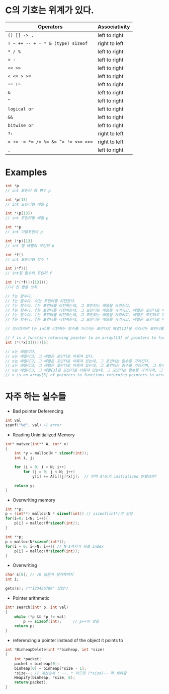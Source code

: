 # C의 기호는 위계가 있다.
| Operators                         | Associativity |
| --------------------------------- | ------------- |
| `() [] -> .`                        | left to right |
| `! ~ ++ -- + - * & (type) sizeof`  | right to left |
| `* / % `    | left to right |
| `+ -`                               | left to right |
| `<< >>`                             | left to right |
| `< <= > >=`                        | left to right |
| `== !=`                            | left to right |
| `&`                                 | left to right |
| `^`                                 | left to right |
| ` logical or `                  |               left to right 
| `&&`                                | left to right |
| ` bitwise or `                                | left to right |
| `?:`                                | right to left |
| `= += -= *= /= %= &= ^= != <<= >>=`| right to left |
| `,`                                 | left to right|

# Examples
```C
int *p
// int 포인터 형 변수 p

int *p[13]
// int 포인터형 배열 p

int *(p[13])
// int 포인터형 배열 p

int **p
// int 더블포인터 p

int (*p)[13]
// int 형 배열의 포인터 p

int *f()
// int 포인터형 함수 f

int (*f)()
// int형 함수의 포인터 f

int (*(*f())[13])()
//나 선 법을 쓰자

// f는 함수다.
// f는 함수다. 이는 포인터를 리턴한다.
// f는 함수다. f는 포인터를 리턴하는데, 그 포인터는 배열을 가리킨다.
// f는 함수다. f는 포인터를 리턴하는데, 그 포인터는 배열을 가리키고, 배열은 포인터로 이뤄져 있다.
// f는 함수다. f는 포인터를 리턴하는데, 그 포인터는 배열을 가리키고, 배열은 포인터로 이뤄져 있으며, 그 포인터는 함수를 가리킨다.
// f는 함수다. f는 포인터를 리턴하는데, 그 포인터는 배열을 가리키고, 배열은 포인터로 이뤄져 있으며, 그 포인터는 함수를 가리키며, int를 리턴한다.

// 정리하자면 f는 int를 리턴하는 함수를 가리키는 포인터의 배열[13]을 가리키는 포인터를 리턴하는 함수다.

// f is a function returning pointer to an array[13] of pointers to functions returning int
int (*(*x[3])())[5]

// x는 배열이다.
// x는 배열이고, 그 배열은 포인터로 이뤄져 있다.
// x는 배열이고, 그 배열은 포인터로 이뤄져 있는데, 그 포인터는 함수를 가리킨다.
// x는 배열이고, 그 배열은 포인터로 이뤄져 있는데, 그 포인터는 함수를 가리키며, 그 함수는 포인터를 return 한다.
// x는 배열이고, 그 배열[3]은 포인터로 이뤄져 있는데, 그 포인터는 함수를 가리키며, 그 함수는 포인터를 return 한다. 그 포인터는 int의 배열을 가리킨다 [5].
// x is an array[3] of pointers to functions returning pointers to array[5] of ints
```

# 자주 하는 실수들
- Bad pointer Deferencing
```c
int val
scanf("%d", val) // error
```
- Reading Uninitialized Memory
```C
int* matvec(int** A, int* x) 
{ 
	int *y = malloc(N * sizeof(int));
	int i, j; 

	for (i = 0; i < N; i++) 
		for (j = 0; j < N; j++)
			y[i] += A[i][j]*x[j];  // 만약 A나x가 initialized 안됐으면?

	return y; 
}
```
- Overwriting memory
```C
int **p;
p = (int**) malloc(N * sizeof(int)) // sizeof(int*)가 맞음
for(i=0; i<N; i++){
	p[i] = malloc(M*sizeof(int));
}
```

```C
int **p;
p = malloc(N*sizeof(int*)); 
for(i = 0; i<=N; i++){ // N-1까지가 유효 index
	p[i] = malloc(M*sizeof(int));
}
```
- Overwriting
```C
char s[8]; // /0 널문자 생각해야지
int i;

gets(s); /*"123456789" 삽입*/
```
- Pointer arithmetic
```C
int* search(int* p, int val) 
{ 
	while (*p && *p != val) 
		p += sizeof(int);     // p++이 맞음
	return p;
}
```
- referencing a pointer instead of the object it points to
```C
int *BinheapDelete(int **binheap, int *size) 
{ 
	int *packet; 
	packet = binheap[0]; 
	binheap[0] = binheap[*size - 1]; 
	*size--; // 계산순서 : --, * 이므로 (*size)-- 라 해야함
	Heapify(binheap, *size, 0); 
	return(packet);
}
```